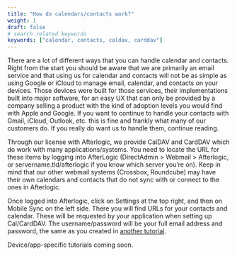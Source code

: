 ```yaml
---
title: "How do calendars/contacts work?"
weight: 1
draft: false
# search related keywords
keywords: ["calendar, contacts, caldav, carddav"]
---
```


There are a lot of different ways that you can handle calendar and contacts. Right from the start you should be aware that we are primarily an email service and that using us for calendar and contacts will not be as simple as using Google or iCloud to manage email, calendar, and contacts on your devices. Those devices were built for those services, their implementations built into major software, for an easy UX that can only be provided by a company selling a product with the kind of adoption levels you would find with Apple and Google. If you want to continue to handle your contacts with Gmail, iCloud, Outlook, etc. this is fine and frankly what many of our customers do. If you really do want us to handle them, continue reading.

Through our license with Afterlogic, we provide CalDAV and CardDAV which do work with many applications/systems. You need to locate the URL for these items by logging into AfterLogic (DirectAdmin \> Webmail \> Afterlogic, or servername.tld/afterlogic if you know which server you’re on). Keep in mind that our other webmail systems (Crossbox, Roundcube) may have their own calendars and contacts that do not sync with or connect to the ones in Afterlogic.

Once logged into Afterlogic, click on Settings at the top right, and then on Mobile Sync on the left side. There you will find URLs for your contacts and calendar. These will be requested by your application when setting up Cal/CardDAV. The username/password will be your full email address and password, the same as you created in [another tutorial](https://mxroute.com/docs/add-new-email-account/).

Device/app-specific tutorials coming soon.